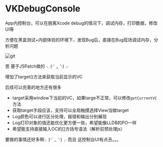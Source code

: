 # VKDebugConsole

App内控制台，可以在脱离Xcode debug的情况下，调试内存，打印数据，修改UI等

方便在黑盒测试+内部体验的环境下，发现Bug后，直接在Bug现场调试内存，分析问题

![git](http://ww3.sinaimg.cn/mw690/678c3e91jw1f446h4dso0g20ao0j8jxi.gif)


恩 基于JSPatch做的 ╮(╯_╰)╭

增加了target()方法来获取当前显示的VC

后续可以完善的地方还有很多

- target采用window下当前的VC，如果targe不正常，可以修改`getCurrentVC`方法
- 获取target手段应该，支持可以全局触摸选择View当做target
- Log颜色可以进行区分处理，报错和输出分别展现
- Log打印对象的值还能优化更方便一些，希望能像LLDB的PO一样
- 希望能支持直接输入OC的[]方括号语法（解析前预处理js）


要做的事情还好多啊╮(╯_╰)╭
而且 这控制台UI有点丑。。。